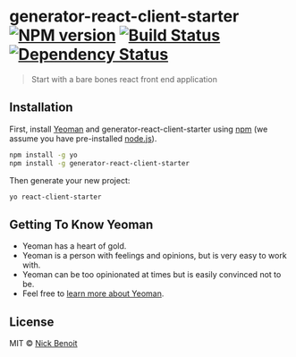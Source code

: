 # generator-react-client-starter [![NPM version][npm-image]][npm-url] [![Build Status][travis-image]][travis-url] [![Dependency Status][daviddm-image]][daviddm-url]
> Start with a bare bones react front end application

## Installation

First, install [Yeoman](http://yeoman.io) and generator-react-client-starter using [npm](https://www.npmjs.com/) (we assume you have pre-installed [node.js](https://nodejs.org/)).

```bash
npm install -g yo
npm install -g generator-react-client-starter
```

Then generate your new project:

```bash
yo react-client-starter
```

## Getting To Know Yeoman

 * Yeoman has a heart of gold.
 * Yeoman is a person with feelings and opinions, but is very easy to work with.
 * Yeoman can be too opinionated at times but is easily convinced not to be.
 * Feel free to [learn more about Yeoman](http://yeoman.io/).

## License

MIT © [Nick Benoit]()


[npm-image]: https://badge.fury.io/js/generator-react-client-starter.svg
[npm-url]: https://npmjs.org/package/generator-react-client-starter
[travis-image]: https://travis-ci.org/nick-benoit14/generator-react-client-starter.svg?branch=master
[travis-url]: https://travis-ci.org/nick-benoit14/generator-react-client-starter
[daviddm-image]: https://david-dm.org/nick-benoit14/generator-react-client-starter.svg?theme=shields.io
[daviddm-url]: https://david-dm.org/nick-benoit14/generator-react-client-starter
